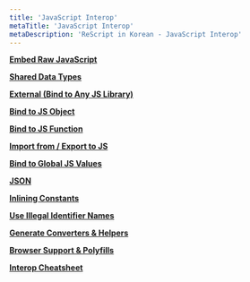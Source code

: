 ```yaml
---
title: 'JavaScript Interop'
metaTitle: 'JavaScript Interop'
metaDescription: 'ReScript in Korean - JavaScript Interop'
---
```


**[Embed Raw JavaScript](/JavaScript-Interop/01-Embed-Raw-JavaScript)**

**[Shared Data Types](/JavaScript-Interop/02-Shared-Data-Types)**

**[External (Bind to Any JS Library)](/JavaScript-Interop/03-External-Bind-to-Any-JS-Library)**

**[Bind to JS Object](/JavaScript-Interop/04-Bind-to-JS-Object)**

**[Bind to JS Function](/JavaScript-Interop/05-Bind-to-JS-Function)**

**[Import from / Export to JS](/JavaScript-Interop/06-Import-from-Export-to-JS)**

**[Bind to Global JS Values](/JavaScript-Interop/07-Bind-to-Global-JS-Values)**

**[JSON](/JavaScript-Interop/08-JSON)**

**[Inlining Constants](/JavaScript-Interop/09-Inlining-Constants)**

**[Use Illegal Identifier Names](/JavaScript-Interop/10-Use-Illegal-Identifier-Names)**

**[Generate Converters & Helpers](/JavaScript-Interop/11-Generate-Converters-Helpers)**

**[Browser Support & Polyfills](/JavaScript-Interop/12-Browser-Support-Polyfills)**

**[Interop Cheatsheet](/JavaScript-Interop/13-Interop-Cheatsheet)**
